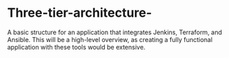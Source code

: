 # Three-tier-architecture-
A basic structure for an application that integrates Jenkins, Terraform, and Ansible. This will be a high-level overview, as creating a fully functional application with these tools would be extensive.
